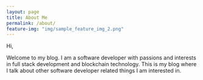 ```yaml
---
layout: page
title: About Me
permalink: /about/
feature-img: "img/sample_feature_img_2.png"
---
```


Hi, 

Welcome to my blog. I am a software developer with passions and interests in full stack development and blockchain technology.
This is my blog where I talk about other software developer related things I am interested in.

